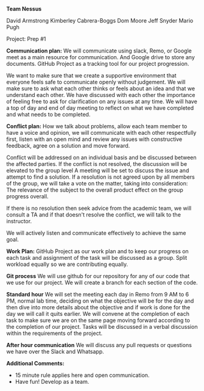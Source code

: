 **Team Nessus**

David Armstrong
Kimberley Cabrera-Boggs
Dom Moore
Jeff Snyder
Mario Pugh

Project: Prep #1

**Communication plan:** 
We will communicate using slack, Remo, or Google meet as a main resource for
communication. And Google drive to store any documents. GitHub Project as a
tracking tool for our project progression.

We want to make sure that we create a supportive environment that everyone
feels safe to communicate openly without judgement. We will make sure to
ask what each other thinks or feels about an idea and that we understand
each other. We have discussed with each other the importance of feeling
free to ask for clarification on any issues at any time. We will have a
top of day and end of day meeting to reflect on what we have completed
and what needs to be completed.

**Conflict plan:**
How we talk about problems, allow each team member to have a voice and 
opinion, we will communicate with each other respectfully first, listen 
with an open mind and review any issues with constructive feedback, 
agree on a solution and move forward. 

Conflict will be addressed on an individual basis and be discussed 
between the affected parties. If the conflict is not resolved, the 
discussion will be elevated to the group level A meeting will be set 
to discuss the issue and attempt to find a solution. If a resolution 
is not agreed upon by all members of the group, we will take a vote 
on the matter, taking into consideration: The relevance of the subject 
to the overall product effect on the group progress overall. 

If there is no resolution then seek advice from the academic team, 
we will consult a TA and if that doesn't resolve the conflict, 
we will talk to the instructor. 

We will actively listen and communicate effectively to achieve the same goal. 

**Work Plan:**
GitHub Project as our work plan and to keep our progress on each 
task and assignment of the task will be discussed as a group. 
Split workload equally so we are contributing equally.

**Git process**
We will use github for our repository for any of our code that 
we use for our project. We will create a branch for each section of the code.

**Standard hour**
We will set the meeting each day in Remo from 9 AM to 6 PM, normal 
lab time, deciding on what the objective will be for the day and 
then dive into more details about the objective and if work is done 
for the day we will call it quits earlier. We will convene at the 
completion of each task to make sure we are on the same page moving 
forward according to the completion of our project. Tasks will be 
discussed in a verbal discussion within the requirements of the project. 

**After hour communication**
We will discuss any pull requests or questions we have over the Slack and Whatsapp.

**Additional Comments:**
- 15 minute rule applies here and open communication.
- Have fun! Develop as a team. 

